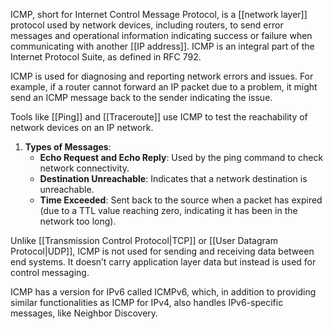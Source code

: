 ICMP, short for Internet Control Message Protocol, is a [[network layer]] protocol used by network devices, including routers, to send error messages and operational information indicating success or failure when communicating with another [[IP address]]. ICMP is an integral part of the Internet Protocol Suite, as defined in RFC 792. 

ICMP is used for diagnosing and reporting network errors and issues. For example, if a router cannot forward an IP packet due to a problem, it might send an ICMP message back to the sender indicating the issue.

Tools like [[Ping]] and [[Traceroute]] use ICMP to test the reachability of network devices on an IP network.

1. **Types of Messages**:
    - **Echo Request and Echo Reply**: Used by the ping command to check network connectivity.
    - **Destination Unreachable**: Indicates that a network destination is unreachable.
    - **Time Exceeded**: Sent back to the source when a packet has expired (due to a TTL value reaching zero, indicating it has been in the network too long).

Unlike [[Transmission Control Protocol|TCP]] or [[User Datagram Protocol|UDP]], ICMP is not used for sending and receiving data between end systems. It doesn’t carry application layer data but instead is used for control messaging.

ICMP has a version for IPv6 called ICMPv6, which, in addition to providing similar functionalities as ICMP for IPv4, also handles IPv6-specific messages, like Neighbor Discovery.